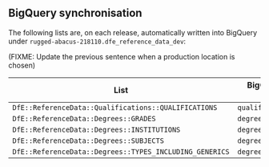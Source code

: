 ## BigQuery synchronisation

The following lists are, on each release, automatically written into BigQuery under `rugged-abacus-218110.dfe_reference_data_dev`:

(FIXME: Update the previous sentence when a production location is chosen)

| List                                                    | BigQuery table name   |
|---------------------------------------------------------|-----------------------|
| `DfE::ReferenceData::Qualifications::QUALIFICATIONS`    | `qualifications`      |
| `DfE::ReferenceData::Degrees::GRADES`                   | `degree_grades`       |
| `DfE::ReferenceData::Degrees::INSTITUTIONS`             | `degree_institutions` |
| `DfE::ReferenceData::Degrees::SUBJECTS`                 | `degree_subjects`     |
| `DfE::ReferenceData::Degrees::TYPES_INCLUDING_GENERICS` | `degree_types`        |
